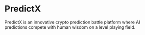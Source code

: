 # PredictX
PredictX is an innovative crypto prediction battle platform where AI predictions compete with human wisdom on a level playing field.

